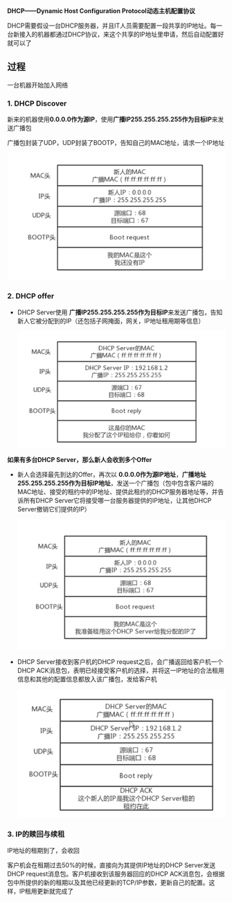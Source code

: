 

**DHCP——Dynamic Host Configuration Protocol动态主机配置协议**

DHCP需要假设一台DHCP服务器，并且IT人员需要配置一段共享的IP地址。每一台新接入的机器都通过DHCP协议，来这个共享的IP地址里申请，然后自动配置好就可以了

##  过程

一台机器开始加入网络

### 1. DHCP Discover

新来的机器使用**0.0.0.0作为源IP**，使用**广播IP255.255.255.255作为目标IP**来发送广播包

广播包封装了UDP，UDP封装了BOOTP，告知自己的MAC地址，请求一个IP地址

![1](p/1.png)

### 2. DHCP offer

* DHCP Server使用 **广播IP255.255.255.255作为目标IP**来发送广播包，告知新人它被分配到的IP（还包括子网掩面，网关，IP地址租用期等信息）

  ![2](p/2.png)

**如果有多台DHCP Server，那么新人会收到多个Offer**

* 新人会选择最先到达的Offer，再次以 **0.0.0.0作为源IP地址**，**广播地址255.255.255.255作为目标IP地址**，发送一个广播包（包中包含客户端的MAC地址、接受的租约中的IP地址、提供此租约的DHCP服务器地址等，并告诉所有DHCP Server它将接受哪一台服务器提供的IP地址，让其他DHCP Server撤销它们提供的IP）

  ![2](p/3.png)

* DHCP Server接收到客户机的DHCP request之后，会广播返回给客户机一个DHCP ACK消息包，表明已经接受客户机的选择，并将这一IP地址的合法租用信息和其他的配置信息都放入该广播包，发给客户机

  ![2](p/4.png)

### 3. IP的赎回与续租

IP地址的租期到了，会收回

客户机会在租期过去50%的时候，直接向为其提供IP地址的DHCP Server发送DHCP request消息包。客户机接收到该服务器回应的DHCP ACK消息包，会根据包中所提供的新的租期以及其他已经更新的TCP/IP参数，更新自己的配置。这样，IP租用更新就完成了



